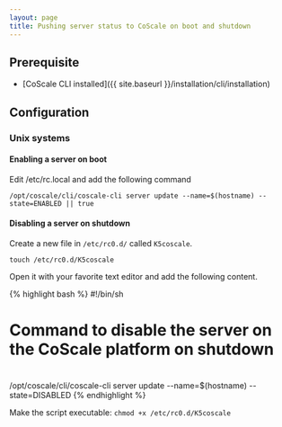 ```yaml
---
layout: page
title: Pushing server status to CoScale on boot and shutdown
---
```


## Prerequisite
* [CoScale CLI installed]({{ site.baseurl }}/installation/cli/installation)

## Configuration

### Unix systems

#### Enabling a server on boot

Edit /etc/rc.local and add the following command

`/opt/coscale/cli/coscale-cli server update --name=$(hostname) --state=ENABLED || true`

#### Disabling a server on shutdown

Create a new file in `/etc/rc0.d/` called `K5coscale`.

`touch /etc/rc0.d/K5coscale`

Open it with your favorite text editor and add the following content.

{% highlight bash %}
#!/bin/sh
#
# Command to disable the server on the CoScale platform on shutdown
#
/opt/coscale/cli/coscale-cli server update --name=$(hostname) --state=DISABLED
{% endhighlight %}

Make the script executable: `chmod +x /etc/rc0.d/K5coscale`
